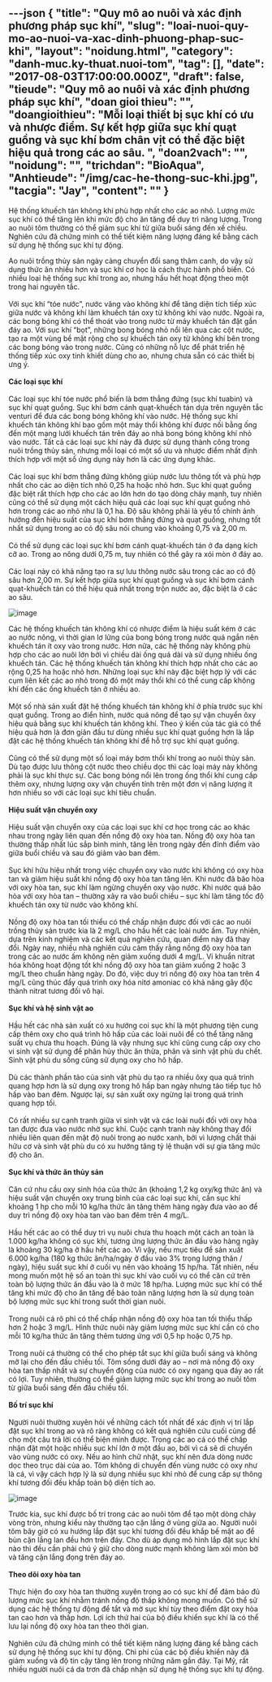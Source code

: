 ---json
{
    "title": "Quy mô ao nuôi và xác định phương pháp sục khí",
    "slug": "loai-nuoi-quy-mo-ao-nuoi-va-xac-dinh-phuong-phap-suc-khi",
    "layout": "noidung.html",
    "category": "danh-muc.ky-thuat.nuoi-tom",
    "tag": [],
    "date": "2017-08-03T17:00:00.000Z",
    "draft": false,
    "tieude": "Quy mô ao nuôi và xác định phương pháp sục khí",
    "doan gioi thieu": "",
    "doangioithieu": "Mỗi loại thiết bị sục khí có ưu và nhược điểm. Sự kết hợp giữa sục khí quạt guồng và sục khí bơm chân vịt có thể đặc biệt hiệu quả trong các ao sâu. ",
    "doan2vach": "",
    "noidung": "",
    "trichdan": "BioAqua",
    "Anhtieude": "/img/cac-he-thong-suc-khi.jpg",
    "tacgia": "Jay",
    "__content__": ""
}
---
<p><span style="font-size:14px">Hệ thống khuếch t&aacute;n kh&ocirc;ng kh&iacute; ph&ugrave; hợp nhất cho c&aacute;c ao nhỏ. Lượng mức sục kh&iacute; c&oacute; thể tăng l&ecirc;n khi mức độ cho ăn tăng để duy tr&igrave; năng lượng. Trong ao nu&ocirc;i t&ocirc;m thường c&oacute; thể giảm sục kh&iacute; từ giữa buổi s&aacute;ng đến xế chiều. Nghi&ecirc;n cứu đ&atilde; chứng minh c&oacute; thể tiết kiệm năng lượng đ&aacute;ng kể bằng c&aacute;ch sử dụng hệ thống sục kh&iacute; tự động.</span></p>

<p><span style="font-size:14px">Ao nu&ocirc;i trồng thủy sản ng&agrave;y c&agrave;ng chuyển đổi sang th&acirc;m canh, do vậy sử dụng thức ăn nhiều hơn v&agrave; sục kh&iacute; cơ học l&agrave; c&aacute;ch thực h&agrave;nh phổ biến. C&oacute; nhiều loại hệ thống sục kh&iacute; trong ao, nhưng hầu hết hoạt động theo một trong hai nguy&ecirc;n tắc.<br />
<br />
Với sục kh&iacute; &ldquo;t&oacute;e nước&rdquo;, nước văng v&agrave;o kh&ocirc;ng kh&iacute; để tăng diện t&iacute;ch tiếp x&uacute;c giữa nước v&agrave; kh&ocirc;ng kh&iacute; l&agrave;m khuếch t&aacute;n oxy từ kh&ocirc;ng kh&iacute; v&agrave;o nước. Ngo&agrave;i ra, c&aacute;c bong b&oacute;ng kh&iacute; c&oacute; thể tho&aacute;t v&agrave;o trong nước từ m&aacute;y khuếch t&aacute;n đặt gần đ&aacute;y ao. Với sục kh&iacute; &ldquo;bọt&rdquo;, những bong b&oacute;ng nhỏ nổi l&ecirc;n qua c&aacute;c cột nước, tạo ra một v&ugrave;ng bề mặt rộng cho sự khuếch t&aacute;n oxy từ kh&ocirc;ng kh&iacute; b&ecirc;n trong c&aacute;c bong b&oacute;ng v&agrave;o trong nước. Cũng c&oacute; những nỗ lực để ph&aacute;t triển hệ thống tiếp x&uacute;c oxy tinh khiết d&ugrave;ng cho ao, nhưng chưa sẵn c&oacute; c&aacute;c thiết bị ưng &yacute;.<br />
<br />
<strong>C&aacute;c loại sục kh&iacute;</strong><br />
<br />
C&aacute;c loại sục kh&iacute; t&oacute;e nước phổ biến l&agrave; bơm thẳng đứng (sục kh&iacute; tuabin) v&agrave; sục kh&iacute; quạt guồng. Sục kh&iacute; bơm c&aacute;nh quạt-khuếch t&aacute;n dựa tr&ecirc;n nguy&ecirc;n tắc venturi để đưa c&aacute;c bong b&oacute;ng kh&ocirc;ng kh&iacute; v&agrave;o nước. Hệ thống sục kh&iacute; khuếch t&aacute;n kh&ocirc;ng kh&iacute; bao gồm một m&aacute;y thổi kh&ocirc;ng kh&iacute; được nối bằng ống đến một mạng lưới khuếch t&aacute;n tr&ecirc;n đ&aacute;y ao nhả bong b&oacute;ng kh&ocirc;ng kh&iacute; nhỏ v&agrave;o nước. Tất cả c&aacute;c loại sục kh&iacute; n&agrave;y đ&atilde; được sử dụng th&agrave;nh c&ocirc;ng trong nu&ocirc;i trồng thủy sản, nhưng mỗi loại c&oacute; một số ưu v&agrave; nhược điểm nhất định th&iacute;ch hợp với một số ứng dụng n&agrave;y hơn l&agrave; c&aacute;c ứng dụng kh&aacute;c.<br />
<br />
C&aacute;c loại sục kh&iacute; bơm thẳng đứng kh&ocirc;ng gi&uacute;p nước lưu th&ocirc;ng tốt v&agrave; ph&ugrave; hợp nhất cho c&aacute;c ao diện t&iacute;ch nhỏ 0,25 ha hoặc nhỏ hơn. Sục kh&iacute; quạt guồng đặc biệt rất th&iacute;ch hợp cho c&aacute;c ao lớn hơn do tạo d&ograve;ng chảy mạnh, tuy nhi&ecirc;n cũng c&oacute; thể sử dụng một c&aacute;ch hiệu quả c&aacute;c loại sục kh&iacute; quạt guồng nhỏ hơn trong c&aacute;c ao nhỏ như l&agrave; 0,1 ha. Độ s&acirc;u kh&ocirc;ng phải l&agrave; yếu tố ch&iacute;nh ảnh hưởng đến hiệu suất của sục kh&iacute; bơm thẳng đứng v&agrave; quạt guồng, nhưng tốt nhất sử dụng trong ao c&oacute; độ s&acirc;u n&oacute;i chung v&agrave;o khoảng 0,75 v&agrave; 2,00 m.<br />
<br />
C&oacute; thể sử dụng c&aacute;c loại sục kh&iacute; bơm c&aacute;nh quạt-khuếch t&aacute;n ở đa dạng k&iacute;ch cỡ ao. Trong ao n&ocirc;ng dưới 0,75 m, tuy nhi&ecirc;n c&oacute; thể g&acirc;y ra x&oacute;i m&ograve;n ở đ&aacute;y ao.<br />
<br />
C&aacute;c loại n&agrave;y c&oacute; khả năng tạo ra sự lưu th&ocirc;ng nước s&acirc;u trong c&aacute;c ao c&oacute; độ s&acirc;u hơn 2,00 m. Sự kết hợp giữa sục kh&iacute; quạt guồng v&agrave; sục kh&iacute; bơm c&aacute;nh quạt-khuếch t&aacute;n c&oacute; thể hiệu quả nhất trong trộn nước ao, đặc biệt l&agrave; ở c&aacute;c ao s&acirc;u.</span></p>

<p><span style="font-size:14px"><img alt="image" src="http://68.media.tumblr.com/5bebbb529ae5abe7a345d1e40515624f/tumblr_inline_ntb29hZ1Bq1txo3bl_1280.jpg" /></span></p>

<p><span style="font-size:14px">C&aacute;c hệ thống khuếch t&aacute;n kh&ocirc;ng kh&iacute; c&oacute; nhược điểm l&agrave; hiệu suất k&eacute;m ở c&aacute;c ao nước n&ocirc;ng, v&igrave; thời gian lơ lửng của bong b&oacute;ng trong nước qu&aacute; ngắn n&ecirc;n khuếch t&aacute;n &iacute;t oxy v&agrave;o trong nước. Hơn nữa, c&aacute;c hệ thống n&agrave;y kh&ocirc;ng ph&ugrave; hợp cho c&aacute;c ao nu&ocirc;i lớn bởi v&igrave; chiều d&agrave;i ống qu&aacute; d&agrave;i v&agrave; sử dụng nhiều ống khuếch t&aacute;n. C&aacute;c hệ thống khuếch t&aacute;n kh&ocirc;ng kh&iacute; th&iacute;ch hợp nhất cho c&aacute;c ao rộng 0,25 ha hoặc nhỏ hơn. Những loại sục kh&iacute; n&agrave;y đặc biệt hợp l&yacute; với c&aacute;c cụm li&ecirc;n kết c&aacute;c ao nhỏ trong đ&oacute; một m&aacute;y thổi kh&iacute; c&oacute; thể cung cấp kh&ocirc;ng kh&iacute; đến c&aacute;c ống khuếch t&aacute;n ở nhiều ao.<br />
<br />
Một số nh&agrave; sản xuất đặt hệ thống khuếch t&aacute;n kh&ocirc;ng kh&iacute; ở ph&iacute;a trước sục kh&iacute; quạt guồng. Trong ao điển h&igrave;nh, nước qu&aacute; n&ocirc;ng để tạo sự vận chuyển &ocirc;xy hiệu quả bằng sục kh&iacute; khuếch t&aacute;n kh&ocirc;ng kh&iacute;. Theo &yacute; kiến ​​của t&aacute;c giả c&oacute; thể hiệu quả hơn l&agrave; đơn giản đầu tư d&ugrave;ng nhiều sục kh&iacute; quạt guồng hơn l&agrave; lắp đặt c&aacute;c hệ thống khuếch t&aacute;n kh&ocirc;ng kh&iacute; để hỗ trợ sục kh&iacute; quạt guồng.<br />
<br />
Cũng c&oacute; thể sử dụng một số loại m&aacute;y bơm thổi kh&iacute; trong ao nu&ocirc;i thủy sản. D&ugrave; tạo được lưu th&ocirc;ng cột nước theo chiều dọc th&igrave; c&aacute;c loại m&aacute;y n&agrave;y kh&ocirc;ng phải l&agrave; sục kh&iacute; thực sự. C&aacute;c bong b&oacute;ng nổi l&ecirc;n trong ống thổi kh&iacute; cung cấp th&ecirc;m oxy, nhưng lượng oxy vận chuyển t&iacute;nh tr&ecirc;n một đơn vị năng lượng &iacute;t hơn nhiều so với c&aacute;c loại sục kh&iacute; ti&ecirc;u chuẩn.<br />
<br />
<strong>Hiệu suất vận chuyển oxy</strong><br />
<br />
Hiệu suất vận chuyển oxy của c&aacute;c loại sục kh&iacute; cơ học trong c&aacute;c ao kh&aacute;c nhau trong ng&agrave;y li&ecirc;n quan đến nồng độ oxy h&ograve;a tan. Nồng độ oxy h&ograve;a tan thường thấp nhất l&uacute;c sắp b&igrave;nh minh, tăng l&ecirc;n trong ng&agrave;y đến đỉnh điểm v&agrave;o giữa buổi chiều v&agrave; sau đ&oacute; giảm v&agrave;o ban đ&ecirc;m.<br />
<br />
Sục kh&iacute; hữu hiệu nhất trong việc chuyển oxy v&agrave;o nước khi kh&ocirc;ng c&oacute; oxy h&ograve;a tan v&agrave; giảm hiệu suất khi nồng độ oxy h&ograve;a tan tăng l&ecirc;n. Khi nước đ&atilde; b&atilde;o h&ograve;a với oxy h&ograve;a tan, sục kh&iacute; l&agrave;m ngừng chuyển oxy v&agrave;o nước. Khi nước qu&aacute; b&atilde;o h&ograve;a với oxy h&ograve;a tan &ndash; thường xảy ra v&agrave;o buổi chiều &ndash; sục kh&iacute; l&agrave;m tăng tốc độ khuếch t&aacute;n oxy từ nước v&agrave;o kh&ocirc;ng kh&iacute;.<br />
<br />
Nồng độ oxy h&ograve;a tan tối thiểu c&oacute; thể chấp nhận được đối với c&aacute;c ao nu&ocirc;i trồng thủy sản trước kia l&agrave; 2 mg/L cho hầu hết c&aacute;c lo&agrave;i nước ấm. Tuy nhi&ecirc;n, dựa tr&ecirc;n kinh nghiệm v&agrave; c&aacute;c kết quả nghi&ecirc;n cứu, quan điểm n&agrave;y đ&atilde; thay đổi. Ng&agrave;y nay, nhiều nh&agrave; nghi&ecirc;n cứu cảm thấy rằng nồng độ oxy h&ograve;a tan trong c&aacute;c ao nước ấm kh&ocirc;ng n&ecirc;n giảm xuống dưới 4 mg/L. Vi khuẩn nitrat h&oacute;a kh&ocirc;ng hoạt động tốt khi nồng độ oxy h&ograve;a tan giảm xuống 2 hoặc 3 mg/L theo chuẩn h&agrave;ng ng&agrave;y. Do đ&oacute;, việc duy tr&igrave; nồng độ oxy h&ograve;a tan tr&ecirc;n 4 mg/L cũng th&uacute;c đẩy qu&aacute; tr&igrave;nh oxy h&oacute;a nitơ amoniac c&oacute; khả năng g&acirc;y độc th&agrave;nh nitrat tương đối v&ocirc; hại.<br />
<br />
<strong>Sục kh&iacute; v&agrave; hệ sinh vật ao</strong><br />
<br />
Hầu hết c&aacute;c nh&agrave; sản xuất c&oacute; xu hướng coi sục kh&iacute; l&agrave; một phương tiện cung cấp th&ecirc;m oxy cho qu&aacute; tr&igrave;nh h&ocirc; hấp của c&aacute;c lo&agrave;i nu&ocirc;i để c&oacute; thể tăng năng suất vụ chưa thu hoạch. Đ&uacute;ng l&agrave; vậy nhưng sục kh&iacute; cũng cung cấp oxy cho vi sinh vật sử dụng để ph&acirc;n hủy thức ăn thừa, ph&acirc;n v&agrave; sinh vật ph&ugrave; du chết. Sinh vật ph&ugrave; du sống cũng sử dụng oxy cho h&ocirc; hấp.<br />
<br />
D&ugrave; c&aacute;c th&agrave;nh phần tảo của sinh vật ph&ugrave; du tạo ra nhiều &ocirc;xy qua qu&aacute; tr&igrave;nh quang hợp hơn l&agrave; sử dụng oxy trong h&ocirc; hấp ban ng&agrave;y nhưng tảo tiếp tục h&ocirc; hấp v&agrave;o ban đ&ecirc;m. Ngược lại, sự sản xuất oxy ngừng lại trong qu&aacute; tr&igrave;nh quang hợp tối.<br />
<br />
C&oacute; rất nhiều sự cạnh tranh giữa vi sinh vật v&agrave; c&aacute;c lo&agrave;i nu&ocirc;i đối với oxy h&ograve;a tan được đưa v&agrave;o nước nhờ sục kh&iacute;. Cuộc cạnh tranh n&agrave;y kh&ocirc;ng thay đổi nhiều li&ecirc;n quan đến mật độ nu&ocirc;i trong ao nước xanh, bởi v&igrave; lượng chất thải hữu cơ v&agrave; sinh vật ph&ugrave; du c&oacute; xu hướng tăng tỷ lệ thuận với sự gia tăng mức độ cho ăn.<br />
<br />
<strong>Sục kh&iacute; v&agrave; thức ăn thủy sản</strong><br />
<br />
Căn cứ nhu cầu oxy sinh h&oacute;a của thức ăn (khoảng 1,2 kg oxy/kg thức ăn) v&agrave; hiệu suất vận chuyển oxy trung b&igrave;nh của c&aacute;c loại sục kh&iacute;, cần sục kh&iacute; khoảng 1 hp cho mỗi 10 kg/ha thức ăn tăng th&ecirc;m h&agrave;ng ng&agrave;y đưa v&agrave;o ao để duy tr&igrave; nồng độ oxy h&ograve;a tan v&agrave;o ban đ&ecirc;m tr&ecirc;n 4 mg/L.<br />
<br />
Hầu hết c&aacute;c ao c&oacute; thể duy tr&igrave; vụ nu&ocirc;i chưa thu hoạch một c&aacute;ch an to&agrave;n l&agrave; 1.000 kg/ha kh&ocirc;ng c&oacute; sục kh&iacute;, tương ứng lượng thức ăn đầu v&agrave;o h&agrave;ng ng&agrave;y l&agrave; khoảng 30 kg/ha ở hầu hết c&aacute;c ao. V&igrave; vậy, nếu mục ti&ecirc;u để sản xuất 6.000 kg/ha (180 kg thức ăn/ha/ng&agrave;y ở đầu v&agrave;o 3% trọng lượng th&acirc;n / ng&agrave;y), hiệu suất sục kh&iacute; ở cuối vụ n&ecirc;n v&agrave;o khoảng 15 hp/ha. Tất nhi&ecirc;n, nếu mong muốn một hệ số an to&agrave;n th&igrave; sục kh&iacute; v&agrave;o cuối vụ c&oacute; thể căn cứ tr&ecirc;n to&agrave;n bộ lượng thức ăn đầu v&agrave;o l&agrave; ở mức 18 hp/ha. Lượng mức sục kh&iacute; c&oacute; thể tăng khi mức độ cho ăn tăng để bảo to&agrave;n năng lượng hơn l&agrave; sử dụng to&agrave;n bộ lượng mức sục kh&iacute; trong suốt thời gian nu&ocirc;i.<br />
<br />
Trong nu&ocirc;i c&aacute; r&ocirc; phi c&oacute; thể chấp nhận nồng độ oxy h&ograve;a tan tối thiểu thấp hơn 2 hoặc 3 mg/L. H&igrave;nh thức nu&ocirc;i n&agrave;y giảm lượng mức sục kh&iacute; cần c&oacute; cho mỗi 10 kg/ha thức ăn tăng th&ecirc;m tương ứng với 0,5 hp hoặc 0,75 hp.<br />
<br />
Trong nu&ocirc;i c&aacute; thường c&oacute; thể cho ph&eacute;p tắt sục kh&iacute; giữa buổi s&aacute;ng v&agrave; kh&ocirc;ng mở lại cho đến đầu chiều tối. T&ocirc;m sống dưới đ&aacute;y ao &ndash; nơi m&agrave; nồng độ oxy h&ograve;a tan thấp nhất v&agrave; sự chuyển động của nước c&oacute; oxy ngang qua đ&aacute;y ao rất c&oacute; lợi. Tuy nhi&ecirc;n, thường c&oacute; thể giảm lượng mức sục kh&iacute; trong ao nu&ocirc;i t&ocirc;m từ giữa buổi s&aacute;ng đến đầu chiều tối.<br />
<br />
<strong>Bố tr&iacute; sục kh&iacute;</strong><br />
<br />
Người nu&ocirc;i thường xuy&ecirc;n hỏi về những c&aacute;ch tốt nhất để x&aacute;c định vị tr&iacute; lắp đặt sục kh&iacute; trong ao v&agrave; r&otilde; r&agrave;ng kh&ocirc;ng c&oacute; kết quả nghi&ecirc;n cứu cuối c&ugrave;ng để cho một c&acirc;u trả lời c&oacute; thể biện minh được. Trong c&aacute;c ao c&aacute; c&oacute; thể chấp nhận đặt một hoặc nhiều sục kh&iacute; lớn ở một đầu ao, bởi v&igrave; c&aacute; sẽ di chuyển v&agrave;o v&ugrave;ng nước c&oacute; oxy. Nếu ao h&igrave;nh chữ nhật, sục kh&iacute; n&ecirc;n đưa d&ograve;ng nước dọc theo trục d&agrave;i của ao. T&ocirc;m kh&ocirc;ng di chuyển đến v&ugrave;ng nước c&oacute; oxy như l&agrave; c&aacute;, v&igrave; vậy c&aacute;ch hợp l&yacute; l&agrave; sử dụng nhiều sục kh&iacute; nhỏ để cung cấp sự th&ocirc;ng kh&iacute; tương đối đều khắp to&agrave;n bộ diện t&iacute;ch ao.</span></p>

<p><span style="font-size:14px"><img alt="image" src="http://68.media.tumblr.com/52b8515fef59a019f52de1dfd8081c3a/tumblr_inline_ntb2b5i8z11txo3bl_1280.jpg" /></span></p>

<p><span style="font-size:14px">Trước kia, sục kh&iacute; được bố tr&iacute; trong c&aacute;c ao nu&ocirc;i t&ocirc;m để tạo một d&ograve;ng chảy v&ograve;ng tr&ograve;n, nhưng kiểu n&agrave;y thường tạo cặn lắng ở v&ugrave;ng giữa ao. Người nu&ocirc;i t&ocirc;m b&acirc;y giờ c&oacute; xu hướng lắp đặt sục kh&iacute; tương đối đều khắp bề mặt ao để b&ugrave;n cặn lắng lan đều hơn tr&ecirc;n đ&aacute;y. Cho d&ugrave; &aacute;p dụng m&ocirc; h&igrave;nh lắp đặt sục kh&iacute; n&agrave;o th&igrave; đều cần phải ch&uacute; &yacute; giữ cho d&ograve;ng nước mạnh kh&ocirc;ng l&agrave;m x&oacute;i m&ograve;n bờ v&agrave; tăng cặn lắng đọng tr&ecirc;n đ&aacute;y ao.<br />
<br />
<strong>Theo d&otilde;i oxy h&ograve;a tan</strong><br />
<br />
Thực hiện đo oxy h&ograve;a tan thường xuy&ecirc;n trong ao c&oacute; sục kh&iacute; để đảm bảo đủ lượng mức sục kh&iacute; nhằm tr&aacute;nh nồng độ thấp kh&ocirc;ng mong muốn. C&oacute; thể sử dụng c&aacute;c hệ thống tự động để tắt v&agrave; mở sục kh&iacute; t&ugrave;y theo điểm đặt oxy h&ograve;a tan cao hơn v&agrave; thấp hơn. Lợi &iacute;ch thứ hai của bộ điều khiển sục kh&iacute; l&agrave; c&oacute; thể lưu lại nồng độ oxy h&ograve;a tan theo thời gian.<br />
<br />
Nghi&ecirc;n cứu đ&atilde; chứng minh c&oacute; thể tiết kiệm năng lượng đ&aacute;ng kể bằng c&aacute;ch sử dụng hệ thống sục kh&iacute; tự động. Chi ph&iacute; của c&aacute;c bộ điều khiển n&agrave;y đ&atilde; giảm xuống v&agrave; độ tin cậy tăng l&ecirc;n trong những năm gần đ&acirc;y. Tại Mỹ, rất nhiều người nu&ocirc;i c&aacute; da trơn đ&atilde; chấp nhận sử dụng hệ thống sục kh&iacute; tự động.</span></p>
